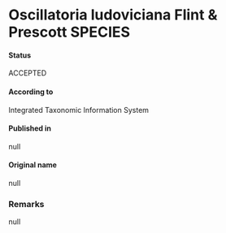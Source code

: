 # Oscillatoria ludoviciana Flint & Prescott SPECIES

#### Status
ACCEPTED

#### According to
Integrated Taxonomic Information System

#### Published in
null

#### Original name
null

### Remarks
null